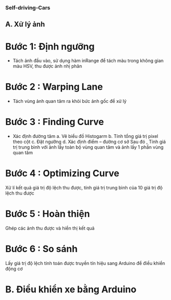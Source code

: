### Self-driving-Cars
## A.	Xử lý ảnh 
# Bước 1: Định ngưỡng
- Tách ảnh đầu vào, sử dụng hàm inRange để tách màu trong không gian màu HSV, thu được ảnh nhị phân
# Bước 2 : Warping Lane
- Tách vùng ảnh quan tâm ra khỏi bức ảnh gốc để xử lý
# Bước 3 : Finding Curve
- Xác định đường tâm
	  a. Vẽ biểu đồ Histogarm
	  b. Tính tổng giá trị pixel theo cột
	  c.  Đặt ngưỡng 
	  d. Xác định điểm – đường cơ sở
  Sau đó , Tính giá trị trung bình với ảnh lấy toàn bộ vùng quan tâm và ảnh lấy 1 phần vùng quan tâm
# Bước 4 : Optimizing Curve
Xử lí kết quả giá trị độ lệch thu được, tính giá trị trung bình của 10 giá trị độ lệch thu được
# Bước 5 : Hoàn thiện
Ghép các ảnh thu được và hiển thị kết quả
# Bước 6 : So sánh
Lấy giá trị độ lệch tính toán được truyền tín hiệu sang Arduino để điều khiển động cơ

# B. Điều khiển xe bằng Arduino


 
